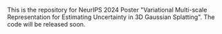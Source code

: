 This is the repository for NeurIPS 2024 Poster "Variational Multi-scale Representation for Estimating Uncertainty in 3D Gaussian Splatting". The code will be released soon. 
